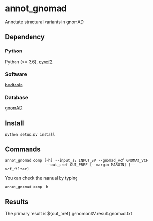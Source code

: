 # annot_gnomad
Annotate structural variants in gnomAD

## Dependency

### Python
Python (>= 3.6), [cyvcf2](https://github.com/brentp/cyvcf2)

### Software
[bedtools](http://bedtools.readthedocs.org/en/latest/])

### Database
[gnomAD](https://gnomad.broadinstitute.org/downloads)

## Install

```
python setup.py install
```

## Commands

```
annot_gnomad comp [-h] --input_sv INPUT_SV --gnomad_vcf GNOMAD_VCF
                   --out_pref OUT_PREF [--margin MARGIN] [--vcf_filter]
```

You can check the manual by typing
```
annot_gnomad comp -h
```

## Results

The primary result is ${out_pref}.genomonSV.result.gnomad.txt
